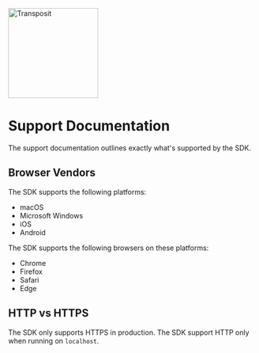 <img src="https://www.transposit.com/img/transposit-logo-black.png" width="182px" alt="Transposit"/>

# Support Documentation

The support documentation outlines exactly what's supported by the SDK.

## Browser Vendors

The SDK supports the following platforms:
* macOS
* Microsoft Windows
* iOS
* Android

The SDK supports the following browsers on these platforms:
* Chrome
* Firefox
* Safari
* Edge

## HTTP vs HTTPS

The SDK only supports HTTPS in production. The SDK support HTTP only when running on `localhost`.
